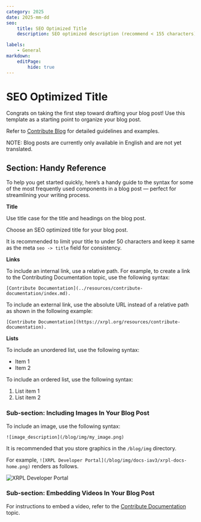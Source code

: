 ```yaml
---
category: 2025
date: 2025-mm-dd
seo:
    title: SEO Optimized Title
    description: SEO optimized description (recommend < 155 characters) that accurately reflects the page's content.

labels:
    - General
markdown:
    editPage:
        hide: true
---
```

# SEO Optimized Title


Congrats on taking the first step toward drafting your blog post! Use this template as a starting point to organize your blog post.

<!-- BREAK -->


Refer to [Contribute Blog](https://xrpl.org/resources/contribute-blog/) for detailed guidelines and examples.

NOTE: Blog posts are currently only available in English and are not yet translated.

## Section: Handy Reference

To help you get started quickly, here’s a handy guide to the syntax for some of the most frequently used components in a blog post — perfect for streamlining your writing process.

**Title**

Use title case for the title and headings on the blog post. 

Choose an SEO optimized title for your blog post. 

It is recommended to limit your title to under 50 characters and keep it same as the meta `seo -> title` field for consistency.

**Links**

To include an internal link, use a relative path.  For example, to create a link to the Contributing Documentation topic, use the following syntax: 

```
[Contribute Documentation](../resources/contribute-documentation/index.md).
```

To include an external link, use the absolute URL instead of a relative path as shown in the following example: 

```
[Contribute Documentation](https://xrpl.org/resources/contribute-documentation).
```

**Lists**

To include an unordered list, use the following syntax:

- Item 1
- Item 2

To include an ordered list, use the following syntax:

1. List item 1
2. List item 2


### Sub-section: Including Images In Your Blog Post

To include an image, use the following syntax:

```
![image_description](/blog/img/my_image.png)
```

It is recommended that you store graphics in the `/blog/img` directory. 

For example, `![XRPL Developer Portal](/blog/img/docs-iav3/xrpl-docs-home.png)` renders as follows.

![XRPL Developer Portal](/blog/img/docs-iav3/xrpl-docs-home.png)

### Sub-section: Embedding Videos In Your Blog Post

For instructions to embed a video, refer to the [Contribute Documentation](https://xrpl.org/resources/contribute-documentation#videos) topic.
